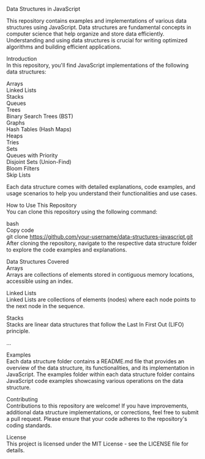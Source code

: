 Data Structures in JavaScript

This repository contains examples and implementations of various data structures using JavaScript. Data structures are fundamental concepts in computer science that help organize and store data efficiently. Understanding and using data structures is crucial for writing optimized algorithms and building efficient applications.


Introduction<br/>
In this repository, you'll find JavaScript implementations of the following data structures:

Arrays<br/>
Linked Lists<br/>
Stacks<br/>
Queues<br/>
Trees<br/>
Binary Search Trees (BST)<br/>
Graphs<br/>
Hash Tables (Hash Maps)<br/>
Heaps<br/>
Tries<br/>
Sets<br/>
Queues with Priority<br/>
Disjoint Sets (Union-Find)<br/>
Bloom Filters<br/>
Skip Lists<br/>

Each data structure comes with detailed explanations, code examples, and usage scenarios to help you understand their functionalities and use cases.

How to Use This Repository<br/>
You can clone this repository using the following command:<br/>

bash<br/>
Copy code<br/>
git clone https://github.com/your-username/data-structures-javascript.git<br/>
After cloning the repository, navigate to the respective data structure folder to explore the code examples and explanations.

Data Structures Covered<br/>
Arrays<br/>
Arrays are collections of elements stored in contiguous memory locations, accessible using an index.

Linked Lists<br/>
Linked Lists are collections of elements (nodes) where each node points to the next node in the sequence.

Stacks<br/>
Stacks are linear data structures that follow the Last In First Out (LIFO) principle.

...

Examples<br/>
Each data structure folder contains a README.md file that provides an overview of the data structure, its functionalities, and its implementation in JavaScript. The examples folder within each data structure folder contains JavaScript code examples showcasing various operations on the data structure.

Contributing<br/>
Contributions to this repository are welcome! If you have improvements, additional data structure implementations, or corrections, feel free to submit a pull request. Please ensure that your code adheres to the repository's coding standards.

License<br/>
This project is licensed under the MIT License - see the LICENSE file for details.
